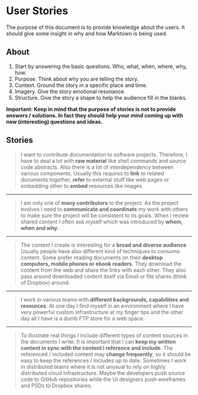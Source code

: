 # User Stories

The purpose of this document is to provide knowledge about the users. It should give some insight in why and how Marktown is being used.

## About

1. Start by answering the basic questions. Who, what, when, where, why, how.
2. Purpose. Think about why you are telling the story.
3. Context. Ground the story in a specific place and time.
4. Imagery. Give the story emotional resonance.
5. Structure. Give the story a shape to help the audience fill in the blanks.

**Important: Keep in mind that the purpose of stories is not to provide answers / solutions. In fact they should help your mind coming up with new (interesting) questions and ideas.**


## Stories

> I want to contribute documentation to software projects. Therefore, I have to deal a lot with **raw material** like shell commands and source code abstracts. Also there is a lot of interdependency between various components. Usually this requires to **link** to related documents together, **refer** to external stuff like web pages or embedding other to **embed** resources like images.

---

> I am only one of **many contributors** to the project. As the project evolves I need to **communicate and coordinate** my work with others to make sure the project will be consistent to its goals. When I review shared content I often ask myself which was introduced by **whom, when and why**.

---

> The content I create is interesting for a **broad and diverse audience**. Usually people have also different kind of techniques to consume content. Some prefer reading documents on their **desktop computers, mobile phones or ebook readers**. They download the content from the web and share the links with each other. They also pass around downloaded content itself via Email or file shares (think of Dropbox) around.

---

> I work in various teams with **different backgrounds, capabilities and resources**. At one day I find myself in an environment where I have very powerful custom infrastructure at my finger tips and the other day all I have is a dumb FTP store for a web space.

---

> To illustrate real things I include different types of content sources in the documents I write. It is important that I can **keep my written content in sync with the content I reference and include**. The referenced / included content may **change frequently**, so it should be easy to keep the references / includes up to date. Sometimes I work in distributed teams where it is not unusual to rely on highly distributed cloud infrastructure. Maybe the developers push source code to GitHub repositories while the UI designers push wireframes and PSDs to Dropbox shares.
